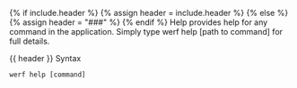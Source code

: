 {% if include.header %}
{% assign header = include.header %}
{% else %}
{% assign header = "###" %}
{% endif %}
Help provides help for any command in the application.
Simply type werf help [path to command] for full details.

{{ header }} Syntax

```shell
werf help [command]
```

